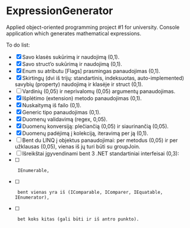 # ExpressionGenerator
Applied object-oriented programming project #1 for university. Console application which generates mathematical expressions.

To do list:
  - [x]  Savo klasės sukūrimą ir naudojimą (0,1).
  - [x]  Savo struct’o sukūrimą ir naudojimą (0,1).
  - [x]  Enum su atributu [Flags] prasmingas panaudojimas (0,1).
  - [x]  Skirtingų (dvi iš trijų: standartinis, indeksuotas, auto-implemented) savybių (property) naudojimą ir klasėje ir struct (0,1).
  - [ ]  Vardinių (0,05) ir neprivalomų (0,05) argumentų panaudojimas.
  - [x]  Išplėtimo (extension) metodo panaudojimas (0,1).
  - [x]  Nuskaitymą iš failo (0,1).
  - [x]  Generic tipo panaudojimas (0,1).
  - [x]  Duomenų validavimą (regex, 0,05).
  - [x]  Duomenų konversiją: plečiančią (0,05) ir siaurinančią (0,05).
  - [x]  Duomenų padėjimą į kolekciją, iteravimą per ją (0,1).
  - [ ]  Bent du LINQ į objektus panaudojimai: per metodus (0,05) ir per užklausas (0,05), vienas iš jų turi būti su groupJoin.
  - [ ]  Išreikštai įgyvendinami bent 3 .NET standartiniai interfeisai (0,3):
  - [ ]      IEnumerable,
  - [ ]      bent vienas yra iš (IComparable, IComparer, IEquatable, IEnumerator),
  - [ ]      bet koks kitas (gali būti ir iš antro punkto).
